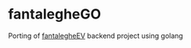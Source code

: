 # fantalegheGO
Porting of <a href="https://github.com/antpas14/fantalegheEV">fantalegheEV</a> backend project using golang
